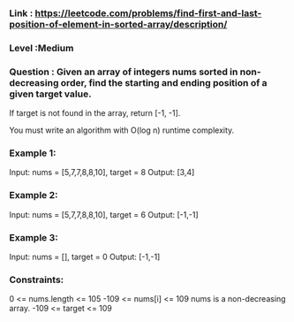 
### Link : https://leetcode.com/problems/find-first-and-last-position-of-element-in-sorted-array/description/
### Level :Medium

### Question : Given an array of integers nums sorted in non-decreasing order, find the starting and ending position of a given target value.

If target is not found in the array, return [-1, -1].

You must write an algorithm with O(log n) runtime complexity.

 

### Example 1:

Input: nums = [5,7,7,8,8,10], target = 8
Output: [3,4]
### Example 2:

Input: nums = [5,7,7,8,8,10], target = 6
Output: [-1,-1]
### Example 3:

Input: nums = [], target = 0
Output: [-1,-1]
 

### Constraints:

0 <= nums.length <= 105
-109 <= nums[i] <= 109
nums is a non-decreasing array.
-109 <= target <= 109
